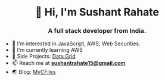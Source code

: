 <h1 align="center">👋 Hi, I'm Sushant Rahate</h1>
<h3 align="center">A full stack developer from India.</h3>

- 👀 I'm interested in JavaScript, AWS, Web Securities.
- 🌱 I'm currently learning AWS
- 🧬 Side Projects: <a href="https://data-grid-online.netlify.app" target="_blank">Data Grid</a>
- 📫 Reach me at **sushantrahate15@gmail.com**
- 🌏 Blog: <a href="https://mycfiles.blogspot.com" target="_blank">MyCFiles</a>
